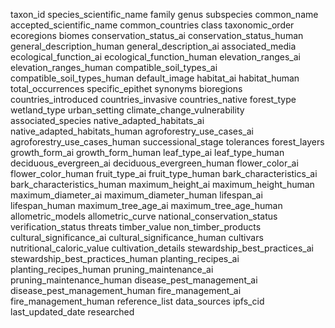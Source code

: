 taxon_id
species_scientific_name
family
genus
subspecies
common_name
accepted_scientific_name
common_countries
class
taxonomic_order
ecoregions
biomes
conservation_status_ai
conservation_status_human
general_description_human
general_description_ai
associated_media
ecological_function_ai
ecological_function_human
elevation_ranges_ai
elevation_ranges_human
compatible_soil_types_ai
compatible_soil_types_human
default_image
habitat_ai
habitat_human
total_occurrences
specific_epithet
synonyms
bioregions
countries_introduced
countries_invasive
countries_native
forest_type
wetland_type
urban_setting
climate_change_vulnerability
associated_species
native_adapted_habitats_ai
native_adapted_habitats_human
agroforestry_use_cases_ai
agroforestry_use_cases_human
successional_stage
tolerances
forest_layers
growth_form_ai
growth_form_human
leaf_type_ai
leaf_type_human
deciduous_evergreen_ai
deciduous_evergreen_human
flower_color_ai
flower_color_human
fruit_type_ai
fruit_type_human
bark_characteristics_ai
bark_characteristics_human
maximum_height_ai
maximum_height_human
maximum_diameter_ai
maximum_diameter_human
lifespan_ai
lifespan_human
maximum_tree_age_ai
maximum_tree_age_human
allometric_models
allometric_curve
national_conservation_status
verification_status
threats
timber_value
non_timber_products
cultural_significance_ai
cultural_significance_human
cultivars
nutritional_caloric_value
cultivation_details
stewardship_best_practices_ai
stewardship_best_practices_human
planting_recipes_ai
planting_recipes_human
pruning_maintenance_ai
pruning_maintenance_human
disease_pest_management_ai
disease_pest_management_human
fire_management_ai
fire_management_human
reference_list
data_sources
ipfs_cid
last_updated_date
researched